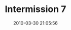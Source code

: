 ---
title: "Intermission 7"
date: 2010-03-30 21:05:56
slug: 2010-03-30-intermission-7
draft: true
location: "Local History Museum, Cherkasy"
locationLink: "https://maps.app.goo.gl/UdrzBKdWsC26s7p68"
eventDate: 2010-03-30  16:00:00
afisha: ~
tags: ["exhibition", "group exhibition"]
---